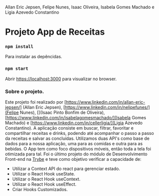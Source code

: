 Allan Eric Jepsen, Felipe Nunes, Isaac Oliveira, Isabela Gomes Machado e Ligia Azevedo Constantino

# Projeto App de Receitas


### `npm install`
 Para instalar as depêncidas.


### `npm start`
 Abrir [https://localhost:3000](https://localhost:3000) para visualizar no browser.


### Sobre o projeto.

Este projeto foi realizado por [https://www.linkedin.com/in/allan-eric-jepsen/] (Allan Eric Jepsen), [https://www.linkedin.com/in/nelipefunes/](Felipe Nunes), [](Isaac Pinto Bonfim de Oliveira), [https://www.linkedin.com/in/isabelagomesmachado/](Isabela Gomes Machado) e [https://www.linkedin.com/in/cellerligia/](Ligia Azevedo Constantino). A aplicação consiste em buscar, filtrar, favoritar e compartilhar receitas e drinks, podendo até acompanhar o passo a passo da receitas e salvar as concluídas. Utilizamos duas API's como base de dados para a nossa aplicação, uma para as comidas e outra para as bebidas. O App tem como foco dispositivos móveis, então toda a tela foi otimizada para tal. Foi o último projeto do módulo de Desenvolvimento Front-end na [Trybe](https://www.betrybe.com/) e teve como objetivo verificar a capacidade de:
- Utilizar a Context API do react para gerenciar estado.
- Utilizar o React Hook useState.
- Utilizar o React Hook useContext.
- Utilizar o React Hook useEffect.
- Criar Hooks Customizados.
